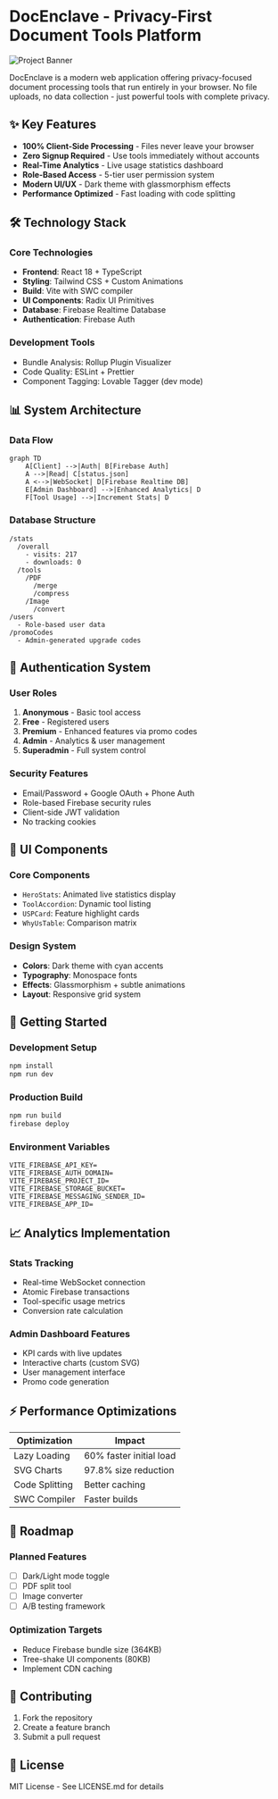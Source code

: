 # DocEnclave - Privacy-First Document Tools Platform

![Project Banner](https://via.placeholder.com/1200x400/0f172a/ffffff?text=DocEnclave+Document+Tools)

DocEnclave is a modern web application offering privacy-focused document processing tools that run entirely in your browser. No file uploads, no data collection - just powerful tools with complete privacy.

## ✨ Key Features

- **100% Client-Side Processing** - Files never leave your browser
- **Zero Signup Required** - Use tools immediately without accounts
- **Real-Time Analytics** - Live usage statistics dashboard
- **Role-Based Access** - 5-tier user permission system
- **Modern UI/UX** - Dark theme with glassmorphism effects
- **Performance Optimized** - Fast loading with code splitting

## 🛠️ Technology Stack

### Core Technologies
- **Frontend**: React 18 + TypeScript
- **Styling**: Tailwind CSS + Custom Animations
- **Build**: Vite with SWC compiler
- **UI Components**: Radix UI Primitives
- **Database**: Firebase Realtime Database
- **Authentication**: Firebase Auth

### Development Tools
- Bundle Analysis: Rollup Plugin Visualizer
- Code Quality: ESLint + Prettier
- Component Tagging: Lovable Tagger (dev mode)

## 📊 System Architecture

### Data Flow
```mermaid
graph TD
    A[Client] -->|Auth| B[Firebase Auth]
    A -->|Read| C[status.json]
    A <-->|WebSocket| D[Firebase Realtime DB]
    E[Admin Dashboard] -->|Enhanced Analytics| D
    F[Tool Usage] -->|Increment Stats| D
```

### Database Structure
```
/stats
  /overall
    - visits: 217
    - downloads: 0
  /tools
    /PDF
      /merge
      /compress
    /Image
      /convert
/users
  - Role-based user data
/promoCodes
  - Admin-generated upgrade codes
```

## 🔐 Authentication System

### User Roles
1. **Anonymous** - Basic tool access
2. **Free** - Registered users
3. **Premium** - Enhanced features via promo codes
4. **Admin** - Analytics & user management
5. **Superadmin** - Full system control

### Security Features
- Email/Password + Google OAuth + Phone Auth
- Role-based Firebase security rules
- Client-side JWT validation
- No tracking cookies

## 🎨 UI Components

### Core Components
- `HeroStats`: Animated live statistics display
- `ToolAccordion`: Dynamic tool listing
- `USPCard`: Feature highlight cards
- `WhyUsTable`: Comparison matrix

### Design System
- **Colors**: Dark theme with cyan accents
- **Typography**: Monospace fonts
- **Effects**: Glassmorphism + subtle animations
- **Layout**: Responsive grid system

## 🚀 Getting Started

### Development Setup
```bash
npm install
npm run dev
```

### Production Build
```bash
npm run build
firebase deploy
```

### Environment Variables
```
VITE_FIREBASE_API_KEY=
VITE_FIREBASE_AUTH_DOMAIN=
VITE_FIREBASE_PROJECT_ID=
VITE_FIREBASE_STORAGE_BUCKET=
VITE_FIREBASE_MESSAGING_SENDER_ID=
VITE_FIREBASE_APP_ID=
```

## 📈 Analytics Implementation

### Stats Tracking
- Real-time WebSocket connection
- Atomic Firebase transactions
- Tool-specific usage metrics
- Conversion rate calculation

### Admin Dashboard Features
- KPI cards with live updates
- Interactive charts (custom SVG)
- User management interface
- Promo code generation

## ⚡ Performance Optimizations

| Optimization | Impact |
|--------------|--------|
| Lazy Loading | 60% faster initial load |
| SVG Charts | 97.8% size reduction |
| Code Splitting | Better caching |
| SWC Compiler | Faster builds |

## 📅 Roadmap

### Planned Features
- [ ] Dark/Light mode toggle
- [ ] PDF split tool
- [ ] Image converter
- [ ] A/B testing framework

### Optimization Targets
- Reduce Firebase bundle size (364KB)
- Tree-shake UI components (80KB)
- Implement CDN caching

## 🤝 Contributing

1. Fork the repository
2. Create a feature branch
3. Submit a pull request

## 📄 License

MIT License - See LICENSE.md for details
